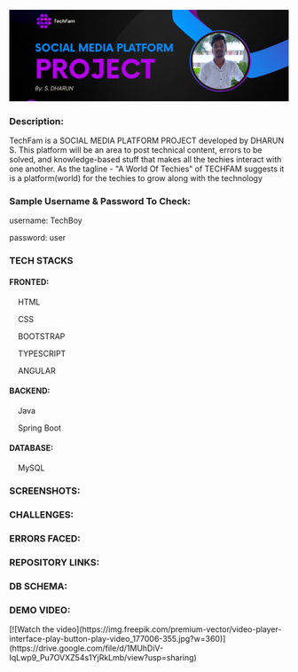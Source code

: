 <p align="center">
<img src="https://raw.githubusercontent.com/Dharun-Srikanth/TechFam-Social-Media/main/Github%20Banner.png" alt="my banner">
</p>

<h3>Description:</h3>
<p>TechFam is a SOCIAL MEDIA PLATFORM PROJECT developed by DHARUN S. This platform will be an area to post technical content, errors to be solved, and knowledge-based stuff that makes all the techies interact with one another. As the tagline - "A World Of Techies" of TECHFAM suggests it is a platform(world) for the techies to grow along with the technology</p>

<h3>Sample Username & Password To Check:</h3>
<p>username: TechBoy</p>
<p>password: user</p>

<h3>TECH STACKS</h3>
<h4>FRONTED:</h4>
<p>&nbsp; &nbsp; HTML</p>
<p>&nbsp; &nbsp; CSS</p>
<p>&nbsp; &nbsp; BOOTSTRAP</p>
<p>&nbsp; &nbsp; TYPESCRIPT</p>
<p>&nbsp; &nbsp; ANGULAR</p>

<h4>BACKEND:</h4>
<p>&nbsp; &nbsp; Java</p>
<p>&nbsp; &nbsp; Spring Boot</p>

<h4>DATABASE:</h4>
<p>&nbsp; &nbsp; MySQL</p>

<h3>SCREENSHOTS:</h3>

<h3>CHALLENGES:</h3>

<h3>ERRORS FACED:</h3>

<h3>REPOSITORY LINKS:</h3>

<h3>DB SCHEMA:</h3>

<h3>DEMO VIDEO:</h3>
<p>[![Watch the video](https://img.freepik.com/premium-vector/video-player-interface-play-button-play-video_177006-355.jpg?w=360)](https://drive.google.com/file/d/1MUhDiV-IqLwp9_Pu7OVXZ54s1YjRkLmb/view?usp=sharing)</p>
